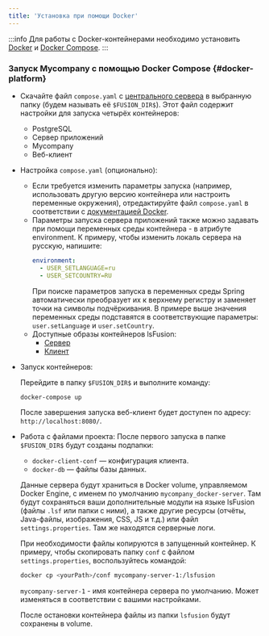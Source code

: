 ```yaml
---
title: 'Установка при помощи Docker'
---
```


:::info
Для работы с Docker-контейнерами необходимо установить [Docker](https://docs.docker.com/get-docker/) и [Docker Compose](https://docs.docker.com/compose/).
:::

### Запуск Mycompany с помощью Docker Compose {#docker-platform}

- Скачайте файл `compose.yaml` с [центрального сервера](https://download.lsfusion.org/solutions/mycompany-docker/) в выбранную папку (будем называть её `$FUSION_DIR$`). Этот файл содержит настройки для запуска четырёх контейнеров:
  - PostgreSQL
  - Сервер приложений
  - Mycompany
  - Веб-клиент

- Настройка `compose.yaml` (опционально):
  - Если требуется изменить параметры запуска (например, использовать другую версию контейнера или настроить переменные окружения), отредактируйте файл `compose.yaml` в соответствии с [документацией Docker](https://docs.docker.com/get-started/overview/).
  - Параметры запуска сервера приложений также можно задавать при помощи переменных среды контейнера - в атрибуте environment. К примеру, чтобы изменить локаль сервера на русскую, напишите:
    ```yml
    environment:
      - USER_SETLANGUAGE=ru
      - USER_SETCOUNTRY=RU
    ```    
    При поиске параметров запуска в переменных среды Spring автоматически преобразует их к верхнему регистру и заменяет точки на символы подчёркивания. В примере выше значения переменных среды подставятся в соответствующие параметры: `user.setLanguage` и `user.setCountry`.
  - Доступные образы контейнеров lsFusion:
    - [Сервер](https://hub.docker.com/r/lsfusion/server/tags)
    - [Клиент](https://hub.docker.com/r/lsfusion/client/tags)

- Запуск контейнеров:

  Перейдите в папку `$FUSION_DIR$` и выполните команду:
  ```bash
  docker-compose up
  ```
  После завершения запуска веб-клиент будет доступен по адресу: `http://localhost:8080/`.

- Работа с файлами проекта:
  После первого запуска в папке `$FUSION_DIR$` будут созданы подпапки:
  - `docker-client-conf` — конфигурация клиента.
  - `docker-db` — файлы базы данных.

  Данные сервера будут храниться в Docker volume, управляемом Docker Engine, с именем по умолчанию `mycompany_docker-server`. Там будут сохраняться ваши дополнительные модули на языке lsFusion (файлы `.lsf` или папки с ними), а также другие ресурсы (отчёты, Java-файлы, изображения, CSS, JS и т.д.) или файл `settings.properties`. Там же находятся серверные логи.

  При необходимости файлы копируются в запущенный контейнер. К примеру, чтобы скопировать папку `conf` с файлом `settings.properties`, воспользуйтесь командой:
    ```bash
    docker cp <yourPath>/conf mycompany-server-1:/lsfusion
    ```
  `mycompany-server-1` - имя контейнера сервера по умолчанию. Может изменяться в соответствии с вашими настройками.

  После остановки контейнера файлы из папки `lsfusion` будут сохранены в volume.